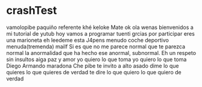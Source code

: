 # crashTest
vamolopibe
paquiño referente
khé keloke
Mate 
ok
ola wenas bienvenidos a mi tutorial de yutub hoy vamos a programar tuenti grcias por participar
eres una marioneta
eh
leedeme esta
J4pens
menudo coche deportivo
menuda(tremenda) mailf
Si es que no me parece normal que te parezca normal la anormalidad que ha hecho ese anormal, subnormal.
Eh un respeto sin insultos
aiga paz y amor
yo quiero lo que toma yo quiero lo que toma
Diego Armando maradona
Che pibe te invito a alto asado
dime lo que quieres lo que quieres de verdad te dire lo que quiero lo que quiero de verdad
